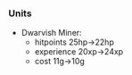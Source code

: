 ### Units
  * Dwarvish Miner:
    * hitpoints 25hp->22hp
    * experience 20xp->24xp
    * cost 11g->10g
